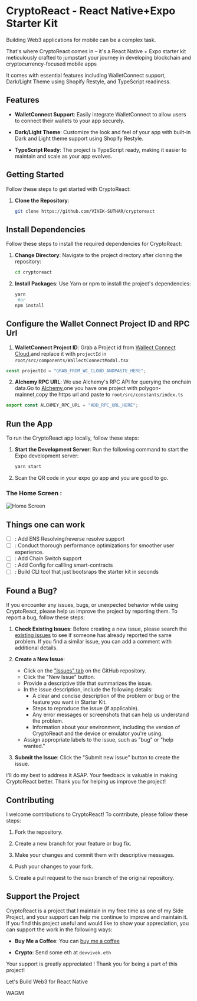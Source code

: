 # CryptoReact - React Native+Expo Starter Kit

Building Web3 applications for mobile can be a complex task.

That's where CryptoReact comes in – it's a React Native + Expo starter kit meticulously crafted to jumpstart your journey in developing blockchain and cryptocurrency-focused mobile apps

It comes with essential features including WalletConnect support, Dark/Light Theme using Shopify Restyle, and TypeScript readiness.

## Features

- **WalletConnect Support**: Easily integrate WalletConnect to allow users to connect their wallets to your app securely.

- **Dark/Light Theme**: Customize the look and feel of your app with built-in Dark and Light theme support using Shopify Restyle.

- **TypeScript Ready**: The project is TypeScript ready, making it easier to maintain and scale as your app evolves.

## Getting Started

Follow these steps to get started with CryptoReact:

1. **Clone the Repository**:
   ```sh
   git clone https://github.com/VIVEK-SUTHAR/cryptoreact
   ```

## Install Dependencies

Follow these steps to install the required dependencies for CryptoReact:

1. **Change Directory**: Navigate to the project directory after cloning the repository:

   ```sh
   cd cryptoreact
   ```

2. **Install Packages**: Use Yarn or npm to install the project's dependencies:
   ```sh
   yarn
    #or
   npm install
   ```

## Configure the Wallet Connect Project ID and RPC Url

1. **WalletConnect Project ID**: Grab a Project id from [Wallect Connect Cloud](https://cloud.walletconnect.com/),and replace it with `projectId` in `root/src/components/WallectConnectModal.tsx`

```ts
const projectId = "GRAB_FROM_WC_CLOUD_ANDPASTE_HERE";
```

2. **Alchemy RPC URL**: We use Alchemy's RPC API for querying the onchain data.Go to [Alchemy](https://www.alchemy.com/),one you have one project with polygon-mainnet,copy the https url and paste to `root/src/constants/index.ts`

```ts
export const ALCHMEY_RPC_URL = "ADD_RPC_URL_HERE";
```

## Run the App

To run the CryptoReact app locally, follow these steps:

1. **Start the Development Server**: Run the following command to start the Expo development server:

   ```sh
   yarn start
   ```

2. Scan the QR code in your expo go app and you are good to go.

### The Home Screen :

![Home Screen](https://ik.imagekit.io/4uh8nmwsx/d34bd49d-116f-44d9-9f06-a5184401fd88.jpeg?updatedAt=1696410633340?f-webp)

## Things one can work

- [ ] : Add ENS Resolving/reverse resolve support
- [ ] : Conduct thorough performance optimizations for smoother user experience.
- [ ] : Add Chain Switch support
- [ ] : Add Config for callling smart-contracts
- [ ] : Build CLI tool that just bootsraps the starter kit in seconds

## Found a Bug?

If you encounter any issues, bugs, or unexpected behavior while using CryptoReact, please help us improve the project by reporting them. To report a bug, follow these steps:

1. **Check Existing Issues**: Before creating a new issue, please search the [existing issues](https://github.com/VIVEK-SUTHAR/cryptoreact/issues) to see if someone has already reported the same problem. If you find a similar issue, you can add a comment with additional details.

2. **Create a New Issue**:

   - Click on the ["Issues" tab](https://github.com/VIVEK-SUTHAR/cryptoreact/issues) on the GitHub repository.
   - Click the "New Issue" button.
   - Provide a descriptive title that summarizes the issue.
   - In the issue description, include the following details:
     - A clear and concise description of the problem or bug or the feature you want in Starter Kit.
     - Steps to reproduce the issue (if applicable).
     - Any error messages or screenshots that can help us understand the problem.
     - Information about your environment, including the version of CryptoReact and the device or emulator you're using.
   - Assign appropriate labels to the issue, such as "bug" or "help wanted."

3. **Submit the Issue**: Click the "Submit new issue" button to create the issue.

I'll do my best to address it ASAP. Your feedback is valuable in making CryptoReact better.
Thank you for helping us improve the project!

## Contributing

I welcome contributions to CryptoReact! To contribute, please follow these steps:

1. Fork the repository.

2. Create a new branch for your feature or bug fix.

3. Make your changes and commit them with descriptive messages.

4. Push your changes to your fork.

5. Create a pull request to the `main` branch of the original repository.

## Support the Project

CryptoReact is a project that I maintain in my free time as one of my Side Project, and your support can help me continue to improve and maintain it.
If you find this project useful and would like to show your appreciation, you can support the work in the following ways:

- **Buy Me a Coffee**: You can [buy me a coffee](https://www.buymeacoffee.com/devvivek)

- **Crypto**: Send some eth at `devvivek.eth`

Your support is greatly appreciated !
Thank you for being a part of this project!

Let's Build Web3 for React Native

WAGMI
